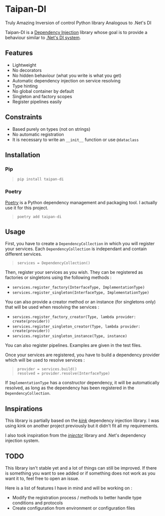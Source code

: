 # Taipan-DI

Truly Amazing Inversion of control Python library Analogous to .Net's DI

Taipan-DI is a [Dependency Injection](https://en.wikipedia.org/wiki/Dependency_injection) library whose goal is to provide a behaviour similar to [.Net's DI system](https://learn.microsoft.com/en-us/dotnet/core/extensions/dependency-injection).


## Features

 - Lightweight
 - No decorators
 - No hidden behaviour (what you write is what you get)
 - Automatic dependency injection on service resolving
 - Type hinting
 - No global container by default
 - Singleton and factory scopes
 - Register pipelines easily


## Constraints

 - Based purely on types (not on strings)
 - No automatic registration
 - It is necessary to write an `__init__` function or use `@dataclass`


## Installation

### Pip

> `pip install taipan-di`

### Poetry

[Poetry](https://python-poetry.org/) is a Python dependency management and packaging tool. I actually use it for this project.

> `poetry add taipan-di`


## Usage

First, you have to create a `DependencyCollection` in which you will register your services. Each `DependencyCollection` is independant and contain different services.

> `services = DependencyCollection()`

Then, register your services as you wish. They can be registered as factories or singletons using the following methods :

 - `services.register_factory(InterfaceType, ImplementationType)`
 - `services.register_singleton(InterfaceType, ImplementationType)`

You can also provide a creator method or an instance (for singletons only) that will be used when resolving the services :

 - `services.register_factory_creator(Type, lambda provider: create(provider))`
 - `services.register_singleton_creator(Type, lambda provider: create(provider))`
 - `services.register_singleton_instance(Type, instance)`

You can also register pipelines. Examples are given in the test files.

Once your services are registered, you have to build a dependency provider which will be used to resolve services : 

> `provider = services.build()`<br/>
> `resolved = provider.resolve(InterfaceType)`

If `ImplementationType` has a constructor dependency, it will be automatically resolved, as long as the dependency has been registered in the `DependencyCollection`.


## Inspirations

This library is partially based on the [*kink*](https://pypi.org/project/kink/) dependency injection library. I was using kink on another project previously but it didn't fit all my requirements.

I also took inspiration from the [*injector*](https://pypi.org/project/injector/) library and .Net's dependency injection system.


## TODO

This library isn't stable yet and a lot of things can still be improved.
If there is something you want to see added or if something does not work as you want it to, feel free to open an issue.

Here is a list of features I have in mind and will be working on :

 - Modify the registration process / methods to better handle type conditions and protocols
 - Create configuration from environment or configuration files


